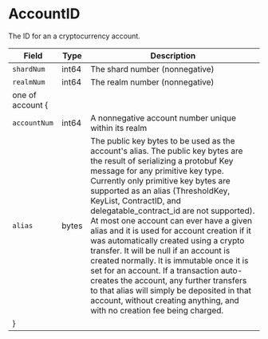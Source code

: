# AccountID

The ID for an a cryptocurrency account.

| Field            | Type  | Description                                                                                                                                                                                                                                                                                                                                                                                                                                                                                                                                                                                                                                                                                                                                                  |
| ---------------- | ----- | ------------------------------------------------------------------------------------------------------------------------------------------------------------------------------------------------------------------------------------------------------------------------------------------------------------------------------------------------------------------------------------------------------------------------------------------------------------------------------------------------------------------------------------------------------------------------------------------------------------------------------------------------------------------------------------------------------------------------------------------------------------ |
| `shardNum`       | int64 | The shard number (nonnegative)                                                                                                                                                                                                                                                                                                                                                                                                                                                                                                                                                                                                                                                                                                                               |
| `realmNum`       | int64 | The realm number (nonnegative)                                                                                                                                                                                                                                                                                                                                                                                                                                                                                                                                                                                                                                                                                                                               |
| one of account { |       |                                                                                                                                                                                                                                                                                                                                                                                                                                                                                                                                                                                                                                                                                                                                                              |
| `accountNum`     | int64 | A nonnegative account number unique within its realm                                                                                                                                                                                                                                                                                                                                                                                                                                                                                                                                                                                                                                                                                                         |
| `alias`          | bytes | The public key bytes to be used as the account's alias. The public key bytes are the result of serializing a protobuf Key message for any primitive key type. Currently only primitive key bytes are supported as an alias (ThresholdKey, KeyList, ContractID, and delegatable\_contract\_id are not supported). At most one account can ever have a given alias and it is used for account creation if it was automatically created using a crypto transfer. It will be null if an account is created normally. It is immutable once it is set for an account.  If a transaction auto-creates the account, any further transfers to that alias will simply be deposited in that account, without creating anything, and with no creation fee being charged. |
| }                |       |                                                                                                                                                                                                                                                                                                                                                                                                                                                                                                                                                                                                                                                                                                                                                              |

####
